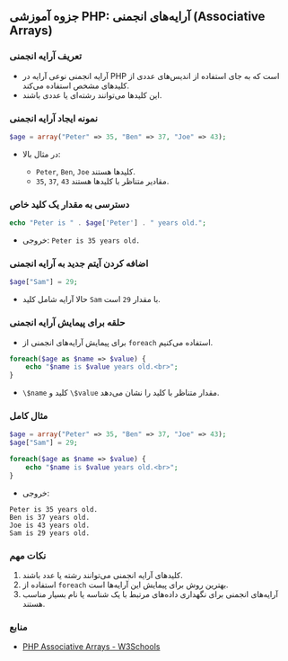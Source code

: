 ## جزوه آموزشی PHP: آرایه‌های انجمنی (Associative Arrays)

### تعریف آرایه انجمنی

* آرایه انجمنی نوعی آرایه در PHP است که به جای استفاده از اندیس‌های عددی از کلیدهای مشخص استفاده می‌کند.
* این کلیدها می‌توانند رشته‌ای یا عددی باشند.

### نمونه ایجاد آرایه انجمنی

```php
$age = array("Peter" => 35, "Ben" => 37, "Joe" => 43);
```

* در مثال بالا:

  * `Peter`, `Ben`, `Joe` کلیدها هستند.
  * `35`, `37`, `43` مقادیر متناظر با کلیدها هستند.

### دسترسی به مقدار یک کلید خاص

```php
echo "Peter is " . $age['Peter'] . " years old.";
```

* خروجی: `Peter is 35 years old.`

### اضافه کردن آیتم جدید به آرایه انجمنی

```php
$age["Sam"] = 29;
```

* حالا آرایه شامل کلید `Sam` با مقدار `29` است.

### حلقه برای پیمایش آرایه انجمنی

* برای پیمایش آرایه‌های انجمنی از `foreach` استفاده می‌کنیم.

```php
foreach($age as $name => $value) {
    echo "$name is $value years old.<br>";
}
```

* `\$name` کلید و `\$value` مقدار متناظر با کلید را نشان می‌دهد.

### مثال کامل

```php
$age = array("Peter" => 35, "Ben" => 37, "Joe" => 43);
$age["Sam"] = 29;

foreach($age as $name => $value) {
    echo "$name is $value years old.<br>";
}
```

* خروجی:

```
Peter is 35 years old.
Ben is 37 years old.
Joe is 43 years old.
Sam is 29 years old.
```

### نکات مهم

1. کلیدهای آرایه انجمنی می‌توانند رشته یا عدد باشند.
2. استفاده از `foreach` بهترین روش برای پیمایش این آرایه‌ها است.
3. آرایه‌های انجمنی برای نگهداری داده‌های مرتبط با یک شناسه یا نام بسیار مناسب هستند.

### منابع

* [PHP Associative Arrays - W3Schools](https://www.w3schools.com/php/php_arrays_associative.asp)
